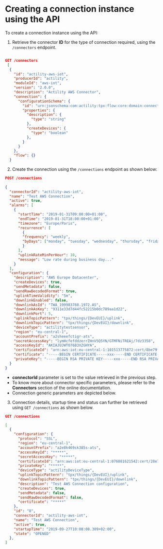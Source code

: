 # Creating a connection instance using the API

To create a connection instance using the API:

1. Retrieve the connector **ID** for the type of connection required, using the `/connectors` endpoint.

```json

GET /connectors
 [
  {
    "id": "actility-aws-iot",
    "producerId": "actility",
    "moduleId": "aws-iot",
    "version": "2.0.0",
    "description": "Actility AWS Connector",
    "connection": {
      "configurationSchema": {
        "id": "urn:jsonschema:com:actility:tpx:flow:core:domain:connection:aws:AwsConfig",
        "properties": {
          "description": {
            "type": "string"
          },
          "createDevices": {
            "type": "boolean"
          },
        }
      }
    },
    "flow": {}
  }

```

2.  Create the connection using the `/connections` endpoint as shown below:

```json
POST /connections
 
{
  "connectorId": "actility-aws-iot",
  "name": "Test AWS Connection",
  "active": true,
  "alarms": [
    {
      "startTime": "2019-01-31T09:00:00+01:00",
      "endTime": "2019-01-31T18:00:00+01:00",
      "timezone": "Europe/Paris",
      "recurrence": [
        {
        "frequency": "weekly",
        "byDays": ["monday", "tuesday", "wednesday", "thursday", "friday"]
        }
      ],
      "uplinkRateMinPerHour": 10,
      "message": "Low rate during business day..."
    }
  ],
  "configuration": {
    "description": "AWS Europe Datacenter",
    "createDevices": true,
    "sendMetadata": false,
    "sendRawDecodedFormat": true,
    "uplinkTimeValidity": "5m",
    "downlinkEnabled": false,
    "downlinkAsId": "TWA_199983788.1972.AS",
    "downlinkAsKey": "9311e33d7d44fc52215b0dc789aa1d22",
    "downlinkPort": 5,
    "uplinkTopicPattern": "tpx/things/{DevEUI}/uplink",
    "downlinkTopicPattern": "tpx/things/{DevEUI}/downlink",
    "deviceType": "actilitytestsensor",
    "region": "eu-central-1",
    "accountPrefix": "a2sheeefctigr-ats",
    "secretAccessKey": "lymHcfefddzerrZHnV5Q5YN/GTMFNiTREAj/7dz3358",
    "accessKeyId": "AKIAJUJWTO76B3XZGHYA",
    "certificateId": "arn:aws:iot:eu-central-1:101513775872:cert/8be79f58542e4f8983t45fgjb0842465efa41fea4554fa974",
    "certificate": "-----BEGIN CERTIFICATE-----xxx-----END CERTIFICATE-----",
    "privateKey": "-----BEGIN RSA PRIVATE KEY-----xxx-----END RSA PRIVATE KEY-----"
  }
}
```

* **connectorId** parameter is set to the value retrieved in the previous step.
* To know more about connector specific parameters, please refer to the **Connectors** section of the online documentation.
* Connection generic parameters are depicted below.

3. Connection details, startup time and status can further be retrieved using `GET /connections` as shown below.

```json
GET /connections

[
  {
    "configuration": {
      "protocol": "SSL",
      "region": "eu-central-1",
      "accountPrefix": "a2e8k469sk385s-ats",
      "accessKeyId": "*****",
      "secretAccessKey": "*****",
      "certificateId": "arn:aws:iot:eu-central-1:076081621542:cert/28e7cc38a99f78b3d0b2b1af5d4cd8ddc83264ad435ce4248f4146ccc34e3329",
      "privateKey": "*****",
      "deviceType": "actilityDeviceType",
      "uplinkTopicPattern": "tpx/things/{DevEUI}/uplink",
      "downlinkTopicPattern": "tpx/things/{DevEUI}/downlink",
      "description": "Test AWS Connection configuration",
      "createDevices": true,
      "sendMetadata": false,
      "sendRawDecodedFormat": false,
      "certificate": "*****"
    },
    "id": "8",
    "connectorId": "actility-aws-iot",
    "name": "Test AWS Connection",
    "active": true,
    "startupTime": "2019-09-27T10:08:08.309+02:00",
    "state": "OPENED"
  },
]
```

[comment]: <> (<hyvor></hyvor>)

